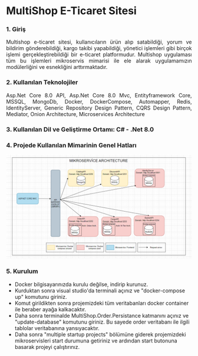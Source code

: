 <h1>MultiShop E-Ticaret Sitesi</h1>

<h3>1. Giriş</h3>
<p align="justify">Multishop e-ticaret sitesi, kullanıcıların ürün alıp satabildiği, yorum ve bildirim gönderebildiği, kargo takibi yapabildiği, yönetici işlemleri gibi birçok işlemi gerçekleştirebildiği bir e-ticaret platformudur. Multishop uygulaması tüm bu işlemleri mikroservis mimarisi ile ele alarak uygulamamızın modülerliğini ve esnekliğini arttırmaktadır.
</p>

<h3>2. Kullanılan Teknolojiler</h3>
<p align="justify">Asp.Net Core 8.0 API, Asp.Net Core 8.0 Mvc, Entityframework Core, MSSQL, MongoDb, Docker, DockerCompose, Automapper, Redis, IdentityServer, Generic Repository Design Pattern, CQRS Design Pattern, Mediator, Onion Architecture, Microservices Architecture</p>

<h3>3. Kullanılan Dil ve Geliştirme Ortamı: C# - .Net 8.0</h3>

<h3>4. Projede Kullanılan Mimarinin Genel Hatları</h3>
<img src="Sources/Images/microservicearch.PNG">

<h3>5. Kurulum</h3>
<ul>
    <li>Docker bilgisayarınızda kurulu değilse, indirip kurunuz.</li>
    <li>
Kurduktan sonra visual studio'da terminali açınız ve "docker-compose up" komutunu giriniz.</li>
<li>
Komut girildikten sonra projemizdeki tüm veritabanları docker container ile beraber ayağa kalkacaktır.</li>
<li>Daha sonra terminalde MultiShop.Order.Persistance katmanını açınız ve "update-database" komutunu giriniz. Bu sayede order veritabanı ile ilgili tablolar veritabanına yansıyacaktır.</li>
<li>Daha sonra "multiple startup projects" bölümüne giderek projemizdeki mikroservisleri start durumuna getiriniz ve ardından start butonuna basarak projeyi çalıştırınız.</li>
</ul>
